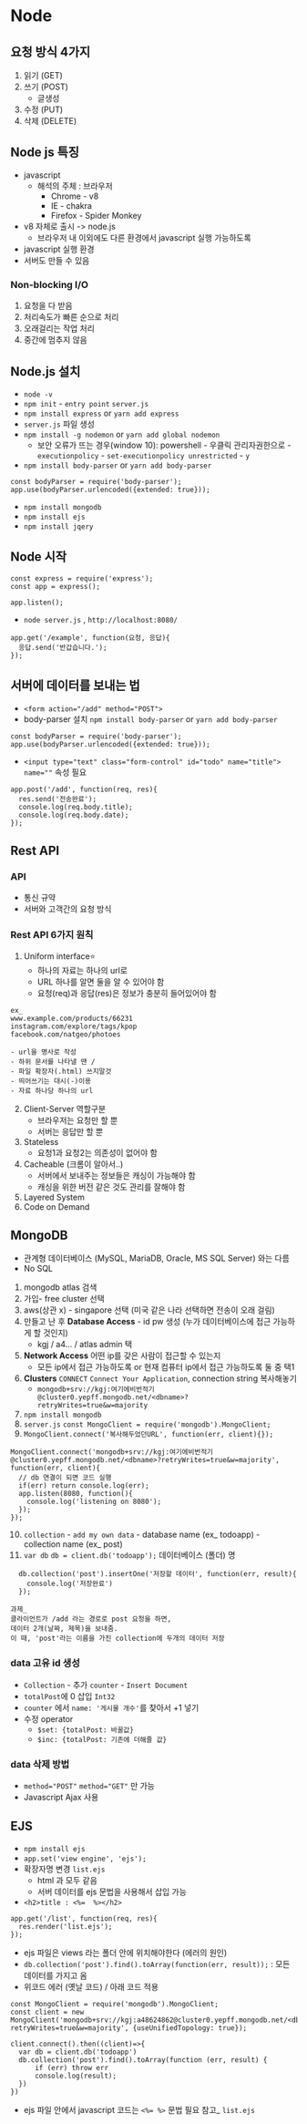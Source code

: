 # Node

## 요청 방식 4가지
1. 읽기 (GET)
2. 쓰기 (POST)
    * 글생성
3. 수정 (PUT)
4. 삭제 (DELETE)

## Node js 특징
* javascript
    * 해석의 주체 : 브라우저
        * Chrome - v8
        * IE - chakra
        * Firefox - Spider Monkey
* v8 자체로 출시 -> node.js
    * 브라우저 내 이외에도 다른 환경에서 javascript 실행 가능하도록
* javascript 실행 환경
* 서버도 만들 수 있음

### Non-blocking I/O
1. 요청을 다 받음 
2. 처리속도가 빠른 순으로 처리
3. 오래걸리는 작업 처리
4. 중간에 멈추지 않음

## Node.js 설치
* `node -v`
* `npm init` - `entry point` `server.js`
* `npm install express` or `yarn add express`
* `server.js` 파일 생성
* `npm install -g nodemon` or `yarn add global nodemon`
    * 보안 오류가 뜨는 경우(window 10): powershell - 우클릭 관리자권한으로 - `executionpolicy` - `set-executionpolicy unrestricted` - `y`
* `npm install body-parser` or `yarn add body-parser`
```
const bodyParser = require('body-parser');
app.use(bodyParser.urlencoded({extended: true}));
```
* `npm install mongodb`
* `npm install ejs`
* `npm install jqery`

## Node 시작
```
const express = require('express');
const app = express();

app.listen();
```
* `node server.js` , `http://localhost:8080/`
```
app.get('/example', function(요청, 응답){
  응답.send('반갑습니다.');
});
```
## 서버에 데이터를 보내는 법
* `<form action="/add" method="POST">`
* body-parser 설치 `npm install body-parser` or `yarn add body-parser`
```
const bodyParser = require('body-parser');
app.use(bodyParser.urlencoded({extended: true}));
```
* `<input type="text" class="form-control" id="todo" name="title">` `name=""` 속성 필요
```
app.post('/add', function(req, res){
  res.send('전송완료');
  console.log(req.body.title);
  console.log(req.body.date);
});
```

## Rest API
### API 
* 통신 규약
* 서버와 고객간의 요청 방식

### Rest API 6가지 원칙
1. Uniform interface⭐️
    * 하나의 자료는 하나의 url로
    * URL 하나를 알면 둘을 알 수 있어야 함
    * 요청(req)과 응답(res)은 정보가 충분히 들어있어야 함
```
ex_
www.example.com/products/66231
instagram.com/explore/tags/kpop
facebook.com/natgeo/photoes

- url을 명사로 작성
- 하위 문서를 나타낼 땐 /
- 파일 확장자(.html) 쓰지말것 
- 띄어쓰기는 대시(-)이용
- 자료 하나당 하나의 url
```
2. Client-Server 역할구분
    * 브라우저는 요청만 할 뿐
    * 서버는 응답만 할 뿐
3. Stateless
    * 요청1과 요청2는 의존성이 없어야 함
4. Cacheable (크롬이 알아서..)
    * 서버에서 보내주는 정보들은 캐싱이 가능해야 함
    * 캐싱을 위한 버전 같은 것도 관리를 잘해야 함 
5. Layered System
6. Code on Demand

## MongoDB
* 관계형 데이터베이스 (MySQL, MariaDB, Oracle, MS SQL Server) 와는 다름
* No SQL 
1. mongodb atlas 검색
2. 가입- free cluster 선택
3. aws(상관 x) - singapore 선택 (미국 같은 나라 선택하면 전송이 오래 걸림)
4. 만들고 난 후 **Database Access** - id pw 생성 (누가 데이터베이스에 접근 가능하게 할 것인지)
    * kgj / a4... / atlas admin 택
5. **Network Access** 어떤 ip를 갖은 사람이 접근할 수 있는지
    * 모든 ip에서 접근 가능하도록 or 현재 컴퓨터 ip에서 접근 가능하도록 둘 중 택1
6. **Clusters** `CONNECT` `Connect Your Application`, connection string 복사해놓기
    * `mongodb+srv://kgj:여기에비번적기@cluster0.yepff.mongodb.net/<dbname>?retryWrites=true&w=majority`
7. `npm install mongodb`
8. `server.js` `const MongoClient = require('mongodb').MongoClient;`
9. `MongoClient.connect('복사해두었던URL', function(err, client){});`
```
MongoClient.connect('mongodb+srv://kgj:여기에비번적기@cluster0.yepff.mongodb.net/<dbname>?retryWrites=true&w=majority', function(err, client){
  // db 연결이 되면 코드 실행
  if(err) return console.log(err);
  app.listen(8080, function(){
    console.log('listening on 8080');
  });
});
```
10. `collection` - `add my own data` - database name (ex_ todoapp) - collection name (ex_ post)
11. `var db` `db = client.db('todoapp');` 데이터베이스 (폴더) 명
```
  db.collection('post').insertOne('저장할 데이터', function(err, result){
    console.log('저장완료')
  });
```

```
과제_ 
클라이언트가 /add 라는 경로로 post 요청을 하면, 
데이터 2개(날짜, 제목)을 보내줌.
이 때, 'post'라는 이름을 가진 collection에 두개의 데이터 저장
```
### data 고유 id 생성
* `Collection` - 추가 `counter` - `Insert Document` 
*  `totalPost`에 0 삽입 `Int32`
* `counter` 에서 `name: '게시물 개수'`를 찾아서 +1 넣기
* 수정 operator
    * `$set: {totalPost: 바꿀값}`
    * `$inc: {totalPost: 기존에 더해줄 값}`

### data 삭제 방법 
* `method="POST"` `method="GET"` 만 가능
* Javascript Ajax 사용

## EJS
* `npm install ejs`
* `app.set('view engine', 'ejs');`
* 확장자명 변경 `list.ejs`
    * html 과 모두 같음
    * 서버 데이터를 ejs 문법을 사용해서 삽입 가능
* `<h2>title : <%=  %></h2>`
```
app.get('/list', function(req, res){
  res.render('list.ejs');
});
```
* ejs 파일은 views 라는 폴더 안에 위치해야한다 (에러의 원인)
* `db.collection('post').find().toArray(function(err, result));` : 모든 데이터를 가지고 옴
* 위코드 에러 (옛날 코드) / 아래 코드 적용 
```
const MongoClient = require('mongodb').MongoClient;
const client = new MongoClient('mongodb+srv://kgj:a48624862@cluster0.yepff.mongodb.net/<dbname>?retryWrites=true&w=majority', {useUnifiedTopology: true});

client.connect().then((client)=>{
  var db = client.db('todoapp')
  db.collection('post').find().toArray(function (err, result) {
      if (err) throw err
      console.log(result);
  })
})
```
* ejs 파일 안에서 javascript 코드는 `<%= %>` 문법 필요 참고_ `list.ejs`